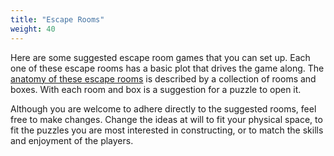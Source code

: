 ```yaml
---
title: "Escape Rooms"
weight: 40
---
```


Here are some suggested escape room games that you can set up. Each one of
these escape rooms has a basic plot that drives the game along. The
[anatomy of these escape rooms] is described by a collection of rooms and
boxes. With each room and box is a suggestion for a puzzle to open it.

Although you are welcome to adhere directly to the suggested rooms, feel
free to make changes. Change the ideas at will to fit your physical space,
to fit the puzzles you are most interested in constructing, or to match the
skills and enjoyment of the players.


[anatomy of these escape rooms]: /getting-started/#anatomy-of-an-escape-room
